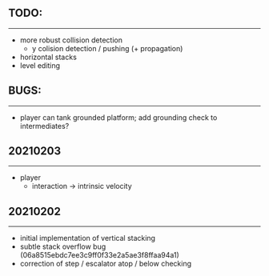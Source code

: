 ## TODO:
---
- more robust collision detection
  - y colision detection / pushing (+ propagation)
- horizontal stacks
- level editing

## BUGS:
---
- player can tank grounded platform; add grounding check to intermediates?


## 20210203
---
- player
  - interaction -> intrinsic velocity

## 20210202
---
- initial implementation of vertical stacking
- subtle stack overflow bug (06a8515ebdc7ee3c9ff0f33e2a5ae3f8ffaa94a1)
- correction of step / escalator atop / below checking
